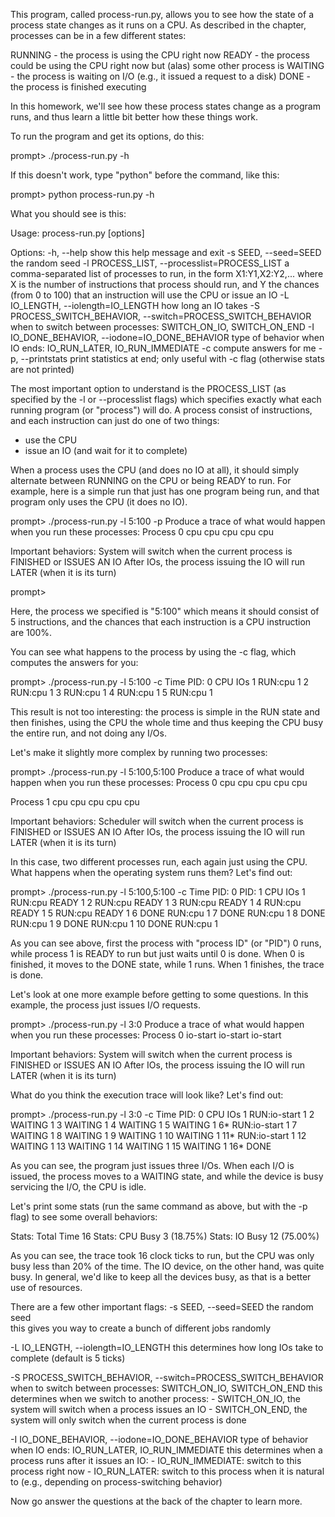 
This program, called process-run.py, allows you to see how the state of a
process state changes as it runs on a CPU. As described in the chapter, 
processes can be in a few different states:

  RUNNING - the process is using the CPU right now
  READY   - the process could be using the CPU right now
            but (alas) some other process is
  WAITING - the process is waiting on I/O
            (e.g., it issued a request to a disk)
  DONE    - the process is finished executing

In this homework, we'll see how these process states change as a program
runs, and thus learn a little bit better how these things work.

To run the program and get its options, do this:

prompt> ./process-run.py -h

If this doesn't work, type "python" before the command, like this:

prompt> python process-run.py -h

What you should see is this:

Usage: process-run.py [options]

Options:
  -h, --help            show this help message and exit
  -s SEED, --seed=SEED  the random seed
  -l PROCESS_LIST, --processlist=PROCESS_LIST
                        a comma-separated list of processes to run, in the
                        form X1:Y1,X2:Y2,... where X is the number of
                        instructions that process should run, and Y the
                        chances (from 0 to 100) that an instruction will use
                        the CPU or issue an IO
  -L IO_LENGTH, --iolength=IO_LENGTH
                        how long an IO takes
  -S PROCESS_SWITCH_BEHAVIOR, --switch=PROCESS_SWITCH_BEHAVIOR
                        when to switch between processes: SWITCH_ON_IO,
                        SWITCH_ON_END
  -I IO_DONE_BEHAVIOR, --iodone=IO_DONE_BEHAVIOR
                        type of behavior when IO ends: IO_RUN_LATER,
                        IO_RUN_IMMEDIATE
  -c                    compute answers for me
  -p, --printstats      print statistics at end; only useful with -c flag
                        (otherwise stats are not printed)

The most important option to understand is the PROCESS_LIST (as specified by
the -l or --processlist flags) which specifies exactly what each running
program (or "process") will do. A process consist of instructions, and each
instruction can just do one of two things: 
- use the CPU 
- issue an IO (and wait for it to complete)

When a process uses the CPU (and does no IO at all), it should simply
alternate between RUNNING on the CPU or being READY to run. For example, here
is a simple run that just has one program being run, and that program only
uses the CPU (it does no IO).

prompt> ./process-run.py -l 5:100 -p
Produce a trace of what would happen when you run these processes:
Process 0
  cpu
  cpu
  cpu
  cpu
  cpu

Important behaviors:
  System will switch when the current process is FINISHED or ISSUES AN IO
  After IOs, the process issuing the IO will run LATER (when it is its turn)

prompt> 

Here, the process we specified is "5:100" which means it should consist of 5
instructions, and the chances that each instruction is a CPU instruction are
100%. 

You can see what happens to the process by using the -c flag, which computes the
answers for you:

prompt> ./process-run.py -l 5:100 -c
Time     PID: 0        CPU        IOs
  1     RUN:cpu          1
  2     RUN:cpu          1
  3     RUN:cpu          1
  4     RUN:cpu          1
  5     RUN:cpu          1

This result is not too interesting: the process is simple in the RUN state and
then finishes, using the CPU the whole time and thus keeping the CPU busy the
entire run, and not doing any I/Os.

Let's make it slightly more complex by running two processes:

prompt> ./process-run.py -l 5:100,5:100
Produce a trace of what would happen when you run these processes:
Process 0
  cpu
  cpu
  cpu
  cpu
  cpu

Process 1
  cpu
  cpu
  cpu
  cpu
  cpu

Important behaviors:
  Scheduler will switch when the current process is FINISHED or ISSUES AN IO
  After IOs, the process issuing the IO will run LATER (when it is its turn)

In this case, two different processes run, each again just using the CPU. What
happens when the operating system runs them? Let's find out:

prompt> ./process-run.py -l 5:100,5:100 -c
Time     PID: 0     PID: 1        CPU        IOs
  1     RUN:cpu      READY          1
  2     RUN:cpu      READY          1
  3     RUN:cpu      READY          1
  4     RUN:cpu      READY          1
  5     RUN:cpu      READY          1
  6        DONE    RUN:cpu          1
  7        DONE    RUN:cpu          1
  8        DONE    RUN:cpu          1
  9        DONE    RUN:cpu          1
 10        DONE    RUN:cpu          1

As you can see above, first the process with "process ID" (or "PID") 0 runs,
while process 1 is READY to run but just waits until 0 is done. When 0 is
finished, it moves to the DONE state, while 1 runs. When 1 finishes, the trace
is done.

Let's look at one more example before getting to some questions. In this
example, the process just issues I/O requests. 

prompt> ./process-run.py -l 3:0
Produce a trace of what would happen when you run these processes:
Process 0
  io-start
  io-start
  io-start

Important behaviors:
  System will switch when the current process is FINISHED or ISSUES AN IO
  After IOs, the process issuing the IO will run LATER (when it is its turn)

What do you think the execution trace will look like? Let's find out:

prompt> ./process-run.py -l 3:0 -c
Time     PID: 0        CPU        IOs
  1  RUN:io-start          1
  2     WAITING                     1
  3     WAITING                     1
  4     WAITING                     1
  5     WAITING                     1
  6* RUN:io-start          1
  7     WAITING                     1
  8     WAITING                     1
  9     WAITING                     1
 10     WAITING                     1
 11* RUN:io-start          1
 12     WAITING                     1
 13     WAITING                     1
 14     WAITING                     1
 15     WAITING                     1
 16*       DONE

As you can see, the program just issues three I/Os. When each I/O is issued,
the process moves to a WAITING state, and while the device is busy servicing
the I/O, the CPU is idle. 

Let's print some stats (run the same command as above, but with the -p flag)
to see some overall behaviors: 

Stats: Total Time 16
Stats: CPU Busy 3 (18.75%)
Stats: IO Busy  12 (75.00%)

As you can see, the trace took 16 clock ticks to run, but the CPU was only
busy less than 20% of the time. The IO device, on the other hand, was quite
busy. In general, we'd like to keep all the devices busy, as that is a better
use of resources.

There are a few other important flags:
  -s SEED, --seed=SEED  the random seed  
    this gives you way to create a bunch of different jobs randomly

  -L IO_LENGTH, --iolength=IO_LENGTH
    this determines how long IOs take to complete (default is 5 ticks)

  -S PROCESS_SWITCH_BEHAVIOR, --switch=PROCESS_SWITCH_BEHAVIOR
                        when to switch between processes: SWITCH_ON_IO, SWITCH_ON_END
    this determines when we switch to another process:
    - SWITCH_ON_IO, the system will switch when a process issues an IO
    - SWITCH_ON_END, the system will only switch when the current process is done 

  -I IO_DONE_BEHAVIOR, --iodone=IO_DONE_BEHAVIOR
                        type of behavior when IO ends: IO_RUN_LATER, IO_RUN_IMMEDIATE
    this determines when a process runs after it issues an IO:
    - IO_RUN_IMMEDIATE: switch to this process right now
    - IO_RUN_LATER: switch to this process when it is natural to 
      (e.g., depending on process-switching behavior)

Now go answer the questions at the back of the chapter to learn more.





